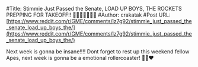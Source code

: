 #Title: Stimmie Just Passed the Senate, LOAD UP BOYS, THE ROCKETS PREPPING FOR TAKEOFF!! 🦍🙈🚀🚀🚀✨✨
#Author: crakatak
#Post URL: [https://www.reddit.com/r/GME/comments/lz7g92/stimmie_just_passed_the_senate_load_up_boys_the/](https://www.reddit.com/r/GME/comments/lz7g92/stimmie_just_passed_the_senate_load_up_boys_the/)


Next week is gonna be insane!!!! 
Dont forget to rest up this weekend fellow Apes, next week is gonna be a emotional rollercoaster! 🦍💪❤